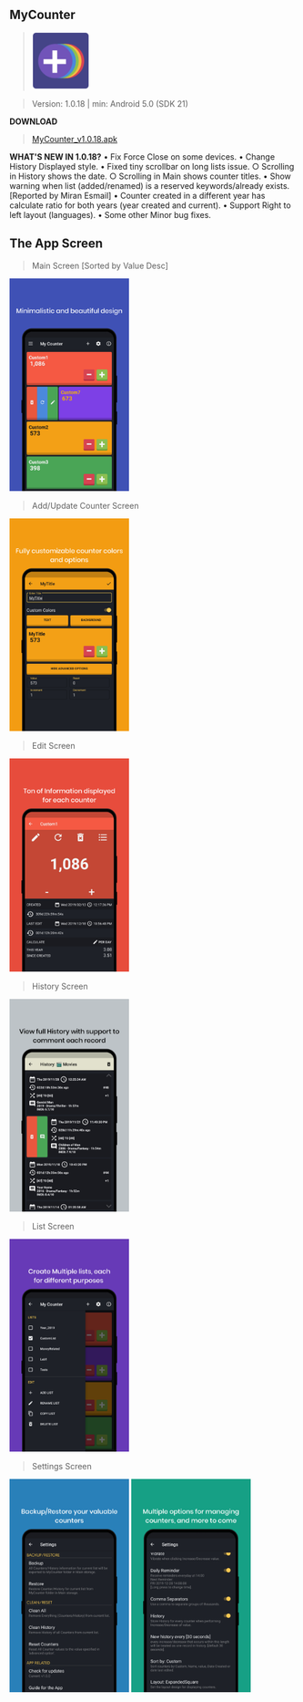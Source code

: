 MyCounter
------------
> <img  alt="Logo" src="Images/MyCounter.png" width="100" />

> Version: 1.0.18 | min: Android 5.0 (SDK 21)

**DOWNLOAD**
> [MyCounter_v1.0.18.apk](https://play.google.com/store/apps/details?id=com.dev.hazhanjalal.mycounter)

**WHAT'S NEW IN 1.0.18?**
• Fix Force Close on some devices.
• Change History Displayed style.
• Fixed tiny scrollbar on long lists issue.
	○ Scrolling in History shows the date.
	○ Scrolling in Main shows counter titles.
• Show warning when list (added/renamed) is a reserved keywords/already exists. [Reported by Miran Esmail]
• Counter created in a different year has calculate ratio for both years (year created and current). 
• Support Right to left layout (languages). 
• Some other Minor bug fixes.


The App Screen
----------------

> Main Screen [Sorted by Value Desc]
<img alt="Main Screen" src="Images/Main.png" width="210" />

> Add/Update Counter Screen
<img  alt="Add/Update" src="Images/Add-Update.png" width="210" />
      
> Edit Screen
<img  alt="Edit" src="Images/Edit.png" width="210" />
	
> History Screen
<img alt="Main" src="Images/History.png" width="210" />

> List Screen
<img  alt="List" src="Images/List.png" width="210"/>
       		
> Settings Screen
<img  alt="Settings" src="Images/Settings-1.png" width="210" /> 
<img  alt="About" src="Images/Settings-2.png" width="210" /> 
